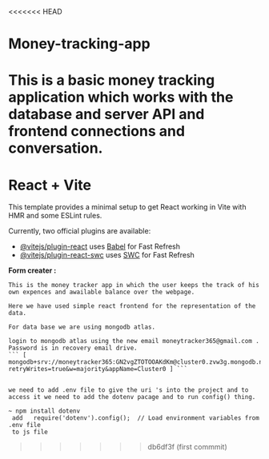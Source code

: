 <<<<<<< HEAD
# Money-tracking-app
This is a basic money tracking application which works with the database and server API and frontend connections and conversation.
=======
# React + Vite

This template provides a minimal setup to get React working in Vite with HMR and some ESLint rules.

Currently, two official plugins are available:

- [@vitejs/plugin-react](https://github.com/vitejs/vite-plugin-react/blob/main/packages/plugin-react/README.md) uses [Babel](https://babeljs.io/) for Fast Refresh
- [@vitejs/plugin-react-swc](https://github.com/vitejs/vite-plugin-react-swc) uses [SWC](https://swc.rs/) for Fast Refresh





<b> Form creater : </b>

    This is the money tracker app in which the user keeps the track of his own expences and awailable balance over the webpage.

    Here we have used simple react frontend for the representation of the data.

    For data base we are using mongodb atlas.

    login to mongodb atlas using the new email moneytracker365@gmail.com . Password is in recovery email drive.
    ``` [ mongodb+srv://moneytracker365:GN2vgZTOTOOAKdKm@cluster0.zvw3g.mongodb.net/?retryWrites=true&w=majority&appName=Cluster0 ] ```


    we need to add .env file to give the uri 's into the project and to access it we need to add the dotenv pacage and to run config() thing.

    ~ npm install dotenv 
     add   require('dotenv').config();  // Load environment variables from .env file
     to js file

>>>>>>> db6df3f (first commmit)
